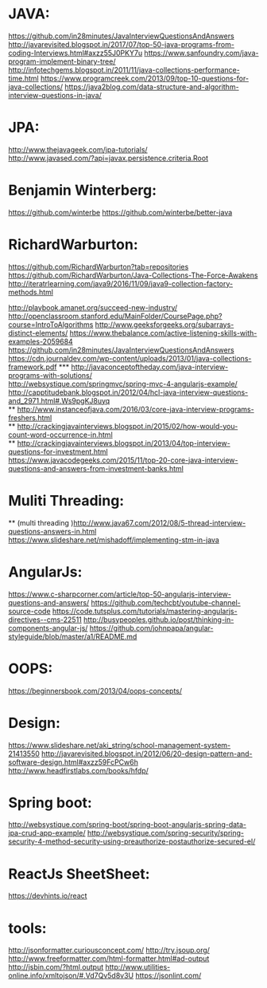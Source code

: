 JAVA:
============
https://github.com/in28minutes/JavaInterviewQuestionsAndAnswers
http://javarevisited.blogspot.in/2017/07/top-50-java-programs-from-coding-Interviews.html#axzz55J0PKY7u
https://www.sanfoundry.com/java-program-implement-binary-tree/
http://infotechgems.blogspot.in/2011/11/java-collections-performance-time.html
https://www.programcreek.com/2013/09/top-10-questions-for-java-collections/
https://java2blog.com/data-structure-and-algorithm-interview-questions-in-java/

JPA:
=====
http://www.thejavageek.com/jpa-tutorials/ <br>
http://www.javased.com/?api=javax.persistence.criteria.Root

Benjamin Winterberg:
=======================
https://github.com/winterbe
https://github.com/winterbe/better-java

RichardWarburton:
====================
https://github.com/RichardWarburton?tab=repositories
https://github.com/RichardWarburton/Java-Collections-The-Force-Awakens
http://iteratrlearning.com/java9/2016/11/09/java9-collection-factory-methods.html

http://playbook.amanet.org/succeed-new-industry/
http://openclassroom.stanford.edu/MainFolder/CoursePage.php?course=IntroToAlgorithms
http://www.geeksforgeeks.org/subarrays-distinct-elements/
https://www.thebalance.com/active-listening-skills-with-examples-2059684
https://github.com/in28minutes/JavaInterviewQuestionsAndAnswers
https://cdn.journaldev.com/wp-content/uploads/2013/01/java-collections-framework.pdf
***  http://javaconceptoftheday.com/java-interview-programs-with-solutions/ <br>
http://websystique.com/springmvc/spring-mvc-4-angularjs-example/ <br>
http://capptitudebank.blogspot.in/2012/04/hcl-java-interview-questions-and_2971.html#.Ws9pgKJ8uyq <br>
** http://www.instanceofjava.com/2016/03/core-java-interview-programs-freshers.html <br>
** http://crackingjavainterviews.blogspot.in/2015/02/how-would-you-count-word-occurrence-in.html <br>
** http://crackingjavainterviews.blogspot.in/2013/04/top-interview-questions-for-investment.html <br>
https://www.javacodegeeks.com/2015/11/top-20-core-java-interview-questions-and-answers-from-investment-banks.html <br>

Muliti Threading:
====================
** (multi threading )http://www.java67.com/2012/08/5-thread-interview-questions-answers-in.html
https://www.slideshare.net/mishadoff/implementing-stm-in-java

AngularJs:
=============
https://www.c-sharpcorner.com/article/top-50-angularjs-interview-questions-and-answers/
https://github.com/techcbt/youtube-channel-source-code
https://code.tutsplus.com/tutorials/mastering-angularjs-directives--cms-22511
http://busypeoples.github.io/post/thinking-in-components-angular-js/
https://github.com/johnpapa/angular-styleguide/blob/master/a1/README.md

OOPS:
============
https://beginnersbook.com/2013/04/oops-concepts/

Design:
================
https://www.slideshare.net/aki_string/school-management-system-21413550
http://javarevisited.blogspot.in/2012/06/20-design-pattern-and-software-design.html#axzz59FcPCw6h
http://www.headfirstlabs.com/books/hfdp/

Spring boot:
===============

http://websystique.com/spring-boot/spring-boot-angularjs-spring-data-jpa-crud-app-example/
http://websystique.com/spring-security/spring-security-4-method-security-using-preauthorize-postauthorize-secured-el/

ReactJs SheetSheet:
=======================
https://devhints.io/react

tools:
=================
http://jsonformatter.curiousconcept.com/
http://try.jsoup.org/
http://www.freeformatter.com/html-formatter.html#ad-output
http://jsbin.com/?html,output
http://www.utilities-online.info/xmltojson/#.Vd7Qv5d8v3U
https://jsonlint.com/
